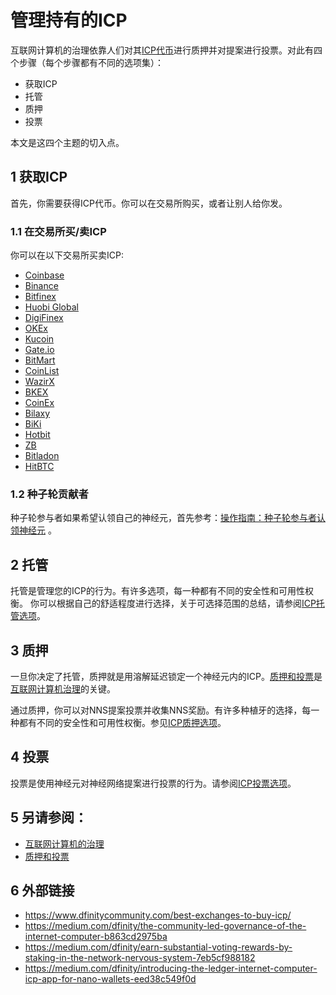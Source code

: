 # 管理持有的ICP
互联网计算机的治理依靠人们对其[ICP代币](https://wiki.internetcomputer.org/wiki/ICP_token)进行质押并对提案进行投票。对此有四个步骤（每个步骤都有不同的选项集）：

* 获取ICP  
* 托管  
* 质押  
* 投票

本文是这四个主题的切入点。

## 1 获取ICP
首先，你需要获得ICP代币。你可以在交易所购买，或者让别人给你发。
### 1.1 在交易所买/卖ICP
你可以在以下交易所买卖ICP:  
*  [Coinbase](https://www.coinbase.com/price/internet-computer) 
*  [Binance](https://www.binance.com/en/trade/ICP_USDT) 
*  [Bitfinex](https://trading.bitfinex.com/t/ICP:USD?type=exchange)  
*  [Huobi Global](https://www.huobi.com/en-us/) 
*  [DigiFinex](https://www.digifinex.com/en-ww/?t=1641583456) 
*  [OKEx](https://www.okex.com/) 
*  [Kucoin](https://www.kucoin.com/)  
*  [Gate.io](https://www.gate.io/) 
*  [BitMart](https://www.bitmart.com/) 
*  [CoinList](https://coinlist.co/) 
*  [WazirX](https://wazirx.com/)  
*  [BKEX](https://www.bkex.com/)   
*  [CoinEx](https://www.coinex.com/)   
*  [Bilaxy](https://bilaxy.com/)   
*  [BiKi](https://www.biki.com/en_US/)   
*  [Hotbit](https://www.hotbit.io/)   
*  [ZB](https://www.zb.com/en/)   
*  [Bitladon](https://www.bitladon.com/internet-computer)   
*  [HitBTC](https://hitbtc.com/icp-to-btc)   


### 1.2 种子轮贡献者
种子轮参与者如果希望认领自己的神经元，首先参考：[操作指南：种子轮参与者认领神经元](https://wiki.internetcomputer.org/wiki/How-To:_Claim_neurons_for_seed_participants) 。

## 2 托管
托管是管理您的ICP的行为。有许多选项，每一种都有不同的安全性和可用性权衡。
你可以根据自己的舒适程度进行选择，关于可选择范围的总结，请参阅[ICP托管选项](https://wiki.internetcomputer.org/wiki/ICP_custody_options)。

## 3 质押
一旦你决定了托管，质押就是用溶解延迟锁定一个神经元内的ICP。[质押和投票](https://wiki.internetcomputer.org/wiki/Staking_and_voting)是[互联网计算机治理](https://wiki.internetcomputer.org/wiki/Governance_of_the_Internet_Computer)的关键。

通过质押，你可以对NNS提案投票并收集NNS奖励。有许多种植牙的选择，每一种都有不同的安全性和可用性权衡。参见[ICP质押选项](https://wiki.internetcomputer.org/wiki/ICP_staking_options)。


## 4 投票
投票是使用神经元对神经网络提案进行投票的行为。请参阅[ICP投票选项](https://wiki.internetcomputer.org/wiki/ICP_voting_options)。

## 5 另请参阅：
* [互联网计算机的治理](https://wiki.internetcomputer.org/wiki/Governance_of_the_Internet_Computer)
* [质押和投票](https://wiki.internetcomputer.org/wiki/Staking_and_voting)

## 6 外部链接
* https://www.dfinitycommunity.com/best-exchanges-to-buy-icp/
* https://medium.com/dfinity/the-community-led-governance-of-the-internet-computer-b863cd2975ba
* https://medium.com/dfinity/earn-substantial-voting-rewards-by-staking-in-the-network-nervous-system-7eb5cf988182
* https://medium.com/dfinity/introducing-the-ledger-internet-computer-icp-app-for-nano-wallets-eed38c549f0d
